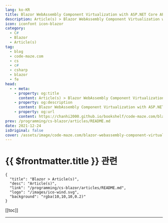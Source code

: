 ```yaml
---
lang: ko-KR
title: Blazor WebAssembly Component Virtualization with ASP.NET Core API
description: Article(s) > Blazor WebAssembly Component Virtualization with ASP.NET Core API
icon: iconfont icon-blazor
category: 
  - C#
  - Blazor
  - Article(s)
tag: 
  - blog
  - code-maze.com
  - cs
  - c#
  - csharp
  - blazor
  - fe
head:  
  - - meta:
    - property: og:title
      content: Article(s) > Blazor WebAssembly Component Virtualization with ASP.NET Core API
    - property: og:description
      content: Blazor WebAssembly Component Virtualization with ASP.NET Core API
    - property: og:url
      content: https://chanhi2000.github.io/bookshelf/code-maze.com/blazor-webassembly-component-virtualization-with-web-api.html
prev: /programming/cs-blazor/articles/README.md
date: 2021-12-24
isOriginal: false
cover: /assets/image/code-maze.com/blazor-webassembly-component-virtualization-with-web-api/banner.png
---
```


# {{ $frontmatter.title }} 관련

```component VPCard
{
  "title": "Blazor > Article(s)",
  "desc": "Article(s)",
  "link": "/programming/cs-blazor/articles/README.md",
  "logo": "/images/ico-wind.svg",
  "background": "rgba(10,10,10,0.2)"
}
```

[[toc]]

---

<SiteInfo
  name="Blazor WebAssembly Component Virtualization with ASP.NET Core API"
  desc="In this article, we are going to learn about Blazor WebAssembly Component Virtualization by using the Virtualize component and its features."
  url="https://code-maze.com/blazor-webassembly-component-virtualization-with-web-api/"
  logo="/assets/image/code-maze.com/favicon.png"
  preview="/assets/image/code-maze.com/blazor-webassembly-component-virtualization-with-web-api/banner.png"/>

<!-- TODO: 작성 -->
